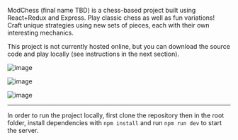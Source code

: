 ModChess (final name TBD) is a chess-based project built using React+Redux and Express. Play classic chess as well as fun variations! Craft unique strategies using new sets of pieces, each with their own interesting mechanics.

This project is not currently hosted online, but you can download the source code and play locally (see instructions in the next section).

![image](https://user-images.githubusercontent.com/60946703/222978501-0c090328-66fd-4ccb-9695-ab2573d4ac0f.png)

![image](https://user-images.githubusercontent.com/60946703/222978546-ff613476-510b-4bb8-9ea0-c0831e02afa4.png)

![image](https://user-images.githubusercontent.com/60946703/222979265-d7c9352d-bc81-4428-aa44-4788634aceb7.png)

___

In order to run the project locally, first clone the repository then in the root folder, install dependencies with ```npm install``` and run ```npm run dev``` to start the server.
